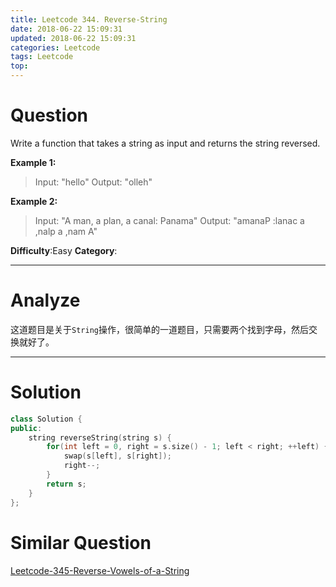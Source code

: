 ```yaml
---
title: Leetcode 344. Reverse-String
date: 2018-06-22 15:09:31
updated: 2018-06-22 15:09:31
categories: Leetcode
tags: Leetcode
top:
---
```


# Question

Write a function that takes a string as input and returns the string reversed.

**Example 1:**

> Input: "hello"
> Output: "olleh"

**Example 2:**
> Input: "A man, a plan, a canal: Panama"
> Output: "amanaP :lanac a ,nalp a ,nam A"

**Difficulty**:Easy
**Category**:

<!--more-->
******

# Analyze

这道题目是关于`String`操作，很简单的一道题目，只需要两个找到字母，然后交换就好了。
******

# Solution

```cpp
class Solution {
public:
    string reverseString(string s) {
        for(int left = 0, right = s.size() - 1; left < right; ++left) {
            swap(s[left], s[right]);
            right--;
        }
        return s;
    }
};
```

# Similar Question

[Leetcode-345-Reverse-Vowels-of-a-String](../Leetcode-345-Reverse-Vowels-of-a-String/)